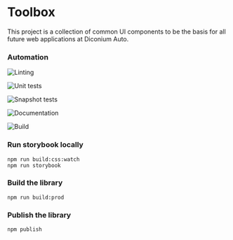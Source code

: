 # Toolbox

This project is a collection of common UI components to be the basis for all future web applications at Diconium Auto.

### Automation

![Linting](https://github.com/dicoauto/toolbox/actions/workflows/lint.yml/badge.svg)

![Unit tests](https://github.com/dicoauto/toolbox/actions/workflows/test.yml/badge.svg)

![Snapshot tests](https://github.com/dicoauto/toolbox/actions/workflows/chromatic.yml/badge.svg)

![Documentation](https://github.com/dicoauto/toolbox/actions/workflows/docs.yml/badge.svg)

![Build](https://github.com/dicoauto/toolbox/actions/workflows/build.yml/badge.svg)

### Run storybook locally

```
npm run build:css:watch
npm run storybook
```

### Build the library

```
npm run build:prod
```

### Publish the library

```
npm publish
```
